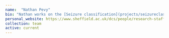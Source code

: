 ```yaml
---
name:  "Nathan Pevy"
bio: "Nathan works on the [Seizure classification](projects/seizureclassification) project. I co-supervise him with [Markus Reuber](https://www.sheffield.ac.uk/medicine/people/neuroscience/markus-reuber) and [Traci Walker](https://www.sheffield.ac.uk/health-sciences/people/human-communication-sciences/traci-walker)"
personal_website: https://www.sheffield.ac.uk/dcs/people/research-staff/bahman-mirheidari
collection: team
active: current
---
```

